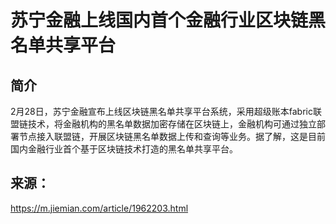 # 苏宁金融上线国内首个金融行业区块链黑名单共享平台
## 简介
2月28日，苏宁金融宣布上线区块链黑名单共享平台系统，采用超级账本fabric联盟链技术，将金融机构的黑名单数据加密存储在区块链上，金融机构可通过独立部署节点接入联盟链，开展区块链黑名单数据上传和查询等业务。据了解，这是目前国内金融行业首个基于区块链技术打造的黑名单共享平台。

## 来源：
https://m.jiemian.com/article/1962203.html


